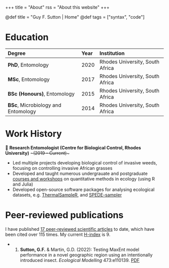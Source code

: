 +++
title = "About"
rss = "About this website"
+++

@def title = "Guy F. Sutton | Home"
@def tags = ["syntax", "code"]

# Education

| Degree | Year | Institution |
|:-------|:-----|:------------|
| **PhD**, Entomology | 2020 | Rhodes University, South Africa |
| **MSc**, Entomology | 2017 | Rhodes University, South Africa |
|**BSc (Honours)**, Entomology | 2015 | Rhodes University, South Africa |
|**BSc**, Microbiology and Entomology | 2014 | Rhodes University, South Africa |

# Work History

🏢 **Research Entomologist (Centre for Biological Control, Rhodes University)** ~~~<span class="jobdates">(2019 - Current)</span>~~~
- Led multiple projects developing biological control of invasive weeds, focusing on controlling invasive African grasses 
- Developed and taught numerous undergrauate and postgraduate [courses and workshops](https://github.com/guysutton?tab=repositories) on quantitative methods in ecology (using R and Julia)
- Developed open-source software packages for analysing ecological datasets, e.g. [ThermalSampleR](https://cran.r-project.org/web/packages/ThermalSampleR/index.html), and [SPEDE-sampler](https://onlinelibrary.wiley.com/doi/10.1111/1755-0998.13591)

# Peer-reviewed publications 

I have published [17 peer-reviewed scientific articles](https://scholar.google.com/citations?hl=en&tzom=-120&user=UBTOmqYAAAAJ&authuser=1) to date, which have been cited over 115 times. My current [H-index](https://scholar.google.com/citations?hl=en&tzom=-120&user=UBTOmqYAAAAJ&authuser=1) is 9. 

- 1. **Sutton, G.F.** & Martin, G.D. (2022): Testing MaxEnt model performance in a novel geographic region using an intentionally introduced insect. *Ecological Modelling* 473:e110139. [PDF](https://www.sciencedirect.com/science/article/abs/pii/S030438002200240X)